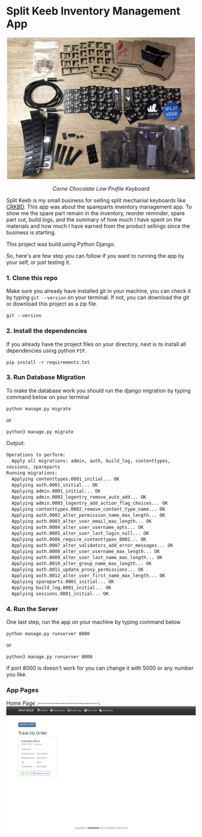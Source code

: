 # Split Keeb Inventory Management App

<p align="center">
  <img src="static/images/kebyboards.jpg" width="500px">
  <p style="text-align: center;"><i>Corne Chocolate Low Profile Keyboard</i></p>  
</p>

Split Keeb is my small business for selling split mechanial keyboards like [CRKBD](https://github.com/foostan/crkbd). This app was about the spareparts inventory management app. To show me the spare part remain in the inventory, reorder reminder, spare part out, build logs, and the summary of how much I have spent on the materials and how much I have earned from the product sellings since the business is starting.

This project was build using Python Django.

So, here's are few step you can follow if you want to running the app by your self, or just testing it.

### 1. Clone this repo

Make sure you already have installed git in your machine, you can check it by typing `git --version` on your terminal. If not, you can download the git or download this project as a zip file.

```
git --version
```

### 2. Install the dependencies

If you already have the project files on your directory, next is to install all dependencies using python `PIP`.

```
pip install -r requirements.txt
```

### 3. Run Database Migration

To make the database work you should run the django migration by typing command below on your terminal

```
python manage.py migrate
```

or

```
python3 manage.py migrate
```

Output:

```
Operations to perform:
  Apply all migrations: admin, auth, build_log, contenttypes, sessions, spareparts
Running migrations:
  Applying contenttypes.0001_initial... OK
  Applying auth.0001_initial... OK
  Applying admin.0001_initial... OK
  Applying admin.0002_logentry_remove_auto_add... OK
  Applying admin.0003_logentry_add_action_flag_choices... OK
  Applying contenttypes.0002_remove_content_type_name... OK
  Applying auth.0002_alter_permission_name_max_length... OK
  Applying auth.0003_alter_user_email_max_length... OK
  Applying auth.0004_alter_user_username_opts... OK
  Applying auth.0005_alter_user_last_login_null... OK
  Applying auth.0006_require_contenttypes_0002... OK
  Applying auth.0007_alter_validators_add_error_messages... OK
  Applying auth.0008_alter_user_username_max_length... OK
  Applying auth.0009_alter_user_last_name_max_length... OK
  Applying auth.0010_alter_group_name_max_length... OK
  Applying auth.0011_update_proxy_permissions... OK
  Applying auth.0012_alter_user_first_name_max_length... OK
  Applying spareparts.0001_initial... OK
  Applying build_log.0001_initial... OK
  Applying sessions.0001_initial... OK
```

### 4. Run the Server

One last step, run the app on your machine by typing command below

```
python manage.py runserver 8000
```

or

```
python3 manage.py runserver 8000
```

If port 8000 is doesn't work for you can change it with 5000 or any number you like.

### App Pages

Home Page
:-------------------------:
![Home Page](/static/images/1_home_page.png)